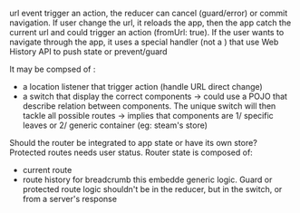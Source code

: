 
url event trigger an action, the reducer can cancel (guard/error) or commit navigation.
If user change the url, it reloads the app, then the app catch the current url and could trigger an action (fromUrl: true). If the user wants to navigate through the app, it uses a special handler (not a <a>) that use Web History API to push state or prevent/guard

It may be compsed of :
- a location listener that trigger action (handle URL direct change)
- a switch that display the correct components -> could use a POJO that describe relation between components. The unique switch will then tackle all possible routes -> implies that components are 1/ specific leaves or 2/ generic container (eg: steam's store)

Should the router be integrated to app state or have its own store?
Protected routes needs user status.
Router state is composed of:
- current route
- route history for breadcrumb
this embedde generic logic. Guard or protected route logic shouldn't be in the reducer, but in the switch, or from a server's response
